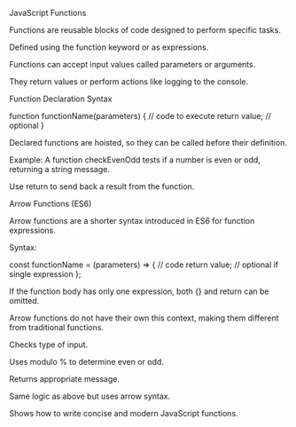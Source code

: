 JavaScript Functions

Functions are reusable blocks of code designed to perform specific tasks.

Defined using the function keyword or as expressions.

Functions can accept input values called parameters or arguments.

They return values or perform actions like logging to the console.

Function Declaration Syntax

<!--  -->

function functionName(parameters) {
// code to execute
return value; // optional
}

Declared functions are hoisted, so they can be called before their definition.

Example: A function checkEvenOdd tests if a number is even or odd, returning a string message.

Use return to send back a result from the function.

<!--  -->

Arrow Functions (ES6)

Arrow functions are a shorter syntax introduced in ES6 for function expressions.

Syntax:

const functionName = (parameters) => {
// code
return value; // optional if single expression
};

If the function body has only one expression, both {} and return can be omitted.

Arrow functions do not have their own this context, making them different from traditional functions.

<!--  -->

<!-- Traditional function checkEvenOdd:  -->

Checks type of input.

Uses modulo % to determine even or odd.

Returns appropriate message.

<!-- Arrow function checkEvenOddArrow:  -->

Same logic as above but uses arrow syntax.

Shows how to write concise and modern JavaScript functions.
